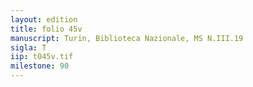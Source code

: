 ```yaml
---
layout: edition
title: folio 45v
manuscript: Turin, Biblioteca Nazionale, MS N.III.19
sigla: T
iip: t045v.tif
milestone: 90
---
```

